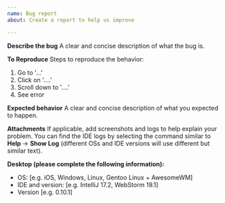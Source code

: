 ```yaml
---
name: Bug report
about: Create a report to help us improve

---
```


**Describe the bug**
A clear and concise description of what the bug is.

**To Reproduce**
Steps to reproduce the behavior:
1. Go to '...'
2. Click on '....'
3. Scroll down to '....'
4. See error

**Expected behavior**
A clear and concise description of what you expected to happen.

**Attachments**
If applicable, add screenshots and logs to help explain your problem.  You can find the IDE logs by selecting the command similar to **Help** -> **Show Log** (different OSs and IDE versions will use different but similar text).

**Desktop (please complete the following information):**
 - OS: [e.g. iOS, Windows, Linux, Gentoo Linux + AwesomeWM]
 - IDE and version: [e.g. IntelliJ 17.2, WebStorm 19.1]
 - Version [e.g. 0.10.1]
